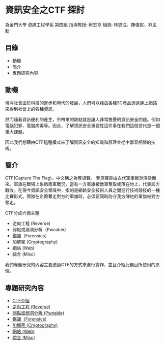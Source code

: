 # 資訊安全之CTF 探討

為金門大學 資訊工程學系 第四組
指導教授: 柯志亨
組員: 林恩成、陳佳妮、林孟勳

## 目錄

*  動機
*  簡介
*  專題研究內容

## 動機

現今社會由於科技的進步和時代的發展，人們可以藉由各種3C產品透過連上網路來得到社會上的各種資訊。

然而隨著資訊便利的產生，所帶來的缺點就是讓人非常擔憂的資訊安全問題。例如電腦犯罪、電腦病毒等。因此，了解資訊安全重要性這件事在我們這個世代是一個重大課題。

因此我們想藉由CTF這種模式來了解資訊安全的知識和原理並從中學習相關的技術。

## 簡介

CTF(Capture The Flag)，中文稱之為奪旗賽。
奪旗賽是由古代軍事戰爭演變而來。軍旗在戰場上象徵兩軍戰況，當有一方軍旗被敵軍奪取或落在地上，代表該方戰敗。在現今資訊安全領域中，指的是網路安全技術人員之間進行技術競技的一種比賽形式。團隊在企圖奪走對方的軍旗時，必須要同時防守我方陣地的軍旗被對方奪走。

CTF分成六個主題

* 逆向工程 (Reverse)
* 弱點或漏洞分析（Pwnable）
* 鑑識（Forensics）
* 加解密 (Cryptography)
* 網站 (Web)
* 綜合 (Misc)

我們專題研究的內容主要透過CTF的方式來進行實作，並且介紹此題目所使用的原理。

## 專題研究內容

* [CTF介紹](./CTF介紹/README.md)
* [逆向工程 (Reverse)](url)
* [弱點或弱洞分析 (Pwnable)](url)
* [鑑識（Forensics)](url)
* [加解密 (Cryptography)](url)
* [網站 (Web)](url)
* [綜合 (Misc)](url)
